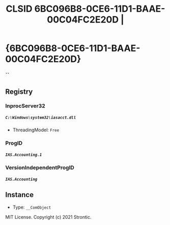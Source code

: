 ﻿---
title: "CLSID 6BC096B8-0CE6-11D1-BAAE-00C04FC2E20D | "
excerpt: What is COM-Object CLSID 6BC096B8-0CE6-11D1-BAAE-00C04FC2E20D?
---

# {6BC096B8-0CE6-11D1-BAAE-00C04FC2E20D}

### ``

## Registry


### InprocServer32

##### `C:\Windows\system32\iasacct.dll`
* ThreadingModel: `Free`

### ProgID

##### `IAS.Accounting.1`

### VersionIndependentProgID

##### `IAS.Accounting`

## Instance

* Type: `__ComObject`

MIT License. Copyright (c) 2021 Strontic.


